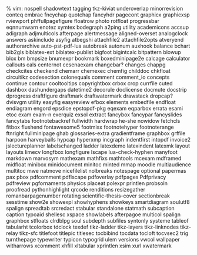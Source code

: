 % vim: nospell
shadowtext
tagging
tkz-kiviat
underoverlap
minorrevision
conteq
embrac
fncychap
quotchap
fancyhdr
pagecont
graphicx
graphicxsp
rviewport
phffullpagefigure
floatrow
photo
rotfloat
progressbar
eqnnumwarn
enotez
xymtex
bodegraph
a2ping utility
academicons
accsup
adigraph
adjmulticols
afterpage
alertmessage
aligned-overset
analogclock
answers
askinclude
asyfig
atbegshi
attachfile2
attachfile2opts
atveryend
authorarchive
auto-pst-pdf-lua
autobreak
autonum
auxhook
balance
bchart
bib2gls
biblatex-ext
biblatex-publist
bigfoot
bigintcalc
bitpattern
blowup
blox
bm
bmpsize
bnumexpr
bookmark
boxedminipage2e
calcage
calculator
callouts
cals
centernot
cesenaexam
changebar?
changes
chappg
checkcites
checkend
chemarr
chemexec
chemfig
childdoc
chkfloat
circuitikz
codesection
colonequals
comment
comment_io
concepts
continue
contour
cooltooltips
copyrightbox
crbox
crop
currfile
cuted
dashbox
dashundergaps
datetime2
decorule
doclicense
docmute
docstrip
dprogress
draftfigure
draftmark
draftwatermark
drawstack
dropcap?
dvisvgm utility
easyfig
easyreview
efbox
elements
embedfile
endfloat
endiagram
engord
epsdice
epstopdf-pkg
eqexam
eqparbox
errata
esami
etoc
exam
exam-n
exerquiz
exsol
extract
fancybox
fancypar
fancyslides
fancytabs
footnotebackref
fullwidth
hardwrap
he-she
nowidow
fetchcls
fitbox
flushend
fontawesome5
footmisx
footnotehyper
footnoterange
ftnright
fullminipage
ghab
glossaries-extra
gradientframe
graphbox
grffile
harpoon
harveyballs
hypcap
hyperxmp
incgraph
indentfirst
intopdf
invoice2
jslectureplanner
labelschanged
ladder
latexdemo
latexindent
latexmk
layout
layouts
limecv
longfbox
longfigure
lscape
lua-check-hyphen
manyfoot
markdown
marvosym
mathexam
mathfixs
mathtools
mcexam
mdframed
midfloat
minibox
minidocument
minitoc
minted
mmap
moodle
multiaudience
multitoc
mwe
natmove
nicefilelist
nolbreaks
notespage
optional
papermas
pax
pbox
pdfcomment
pdflscape
pdfoverlay
pdfpages
Pdfprivacy
pdfreview
pgfornaments
physics
placeat
polexpr
printlen
probsoln
proofread
pythonhighlight
qrcode
renditions
resizegather
romanbarpagenumber
rotating
scientific-thesis-cover
sectionbreak
sesstime
show2e
showexpl
showhyphens
showkeys
smartdiagram
soulutf8
spalign
spreadtab
srcredact
stabular
standalone
statmath
subcaption
caption
typoaid
shellesc
xspace
showlabels
afterpagoe
multicol
spalign
graphbox
stfloats
clrdblpg
soul
subdepth
subfiles
syntonly
systeme
tableof
tabularht
tcolorbox
tdclock
texdef
tikz-ladder
tikz-layers
tikz-linknodes
tikz-relay
tikz-sfc
titlefoot
titlepic
titlesec
tocbibind
tocdata
tocloft
tocvsec2
trig
turnthepage
typewriter
typicon
typogrid
ulem
versions
vwcol
wallpaper
witharrows
xcomment
xhfill
xltabular
xprintlen
xsim
xurl
xwatermark

